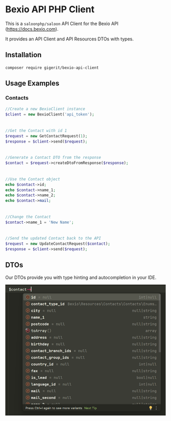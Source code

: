 # Bexio API PHP Client

This is a ```saloonphp/saloon``` API Client for the Bexio API (https://docs.bexio.com).

It provides an API Client and API Resources DTOs with types.

## Installation

```composer require gigerit/bexio-api-client```

## Usage Examples

### Contacts

```php
//Create a new BexioClient instance
$client = new BexioClient('api_token');


//Get the Contact with id 1
$request = new GetContactRequest(1);
$response = $client->send($request);


//Generate a Contact DTO from the response
$contact = $request->createDtoFromResponse($response);


//Use the Contact object
echo $contact->id;
echo $contact->name_1;
echo $contact->name_2;
echo $contact->mail;


//Change the Contact
$contact->name_1 = 'New Name';


//Send the updated Contact back to the API
$request = new UpdateContactRequest($contact);
$response = $client->send($request);
```

## DTOs

Our DTOs provide you with type hinting and autocompletion in your IDE.

<img src="docs/assets/contacts_typehint.png" alt="drawing" width="600"/>
